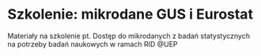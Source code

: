 # Szkolenie: mikrodane GUS i Eurostat

Materiały na szkolenie pt.  Dostęp do mikrodanych z badań statystycznych na potrzeby badań naukowych w ramach RID @UEP
